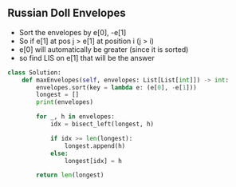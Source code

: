 ## Russian Doll Envelopes

- Sort the envelopes by e[0], -e[1]
- So if e[1] at pos j > e[1] at position i (j > i) 
- e[0] will automatically be greater (since it is sorted)
- so find LIS on e[1] that will be the answer

```python
class Solution:
    def maxEnvelopes(self, envelopes: List[List[int]]) -> int:
        envelopes.sort(key = lambda e: (e[0], -e[1]))
        longest = []
        print(envelopes)

        for _, h in envelopes:
            idx = bisect_left(longest, h)

            if idx >= len(longest):
                longest.append(h)
            else:
                longest[idx] = h

        return len(longest)

```